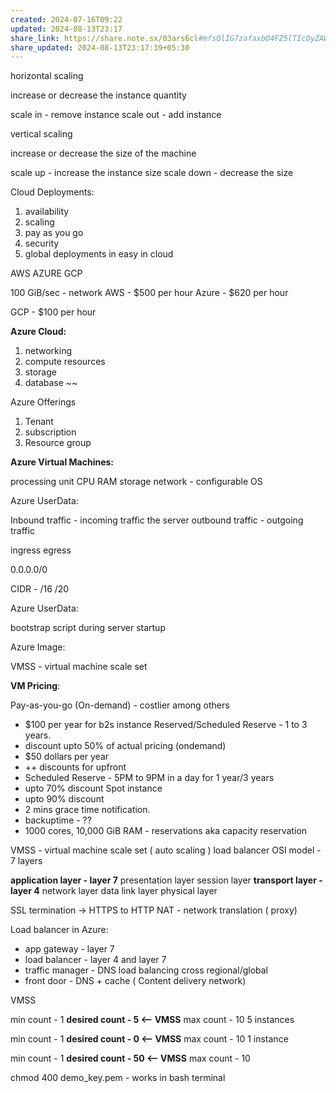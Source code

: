 ```yaml
---
created: 2024-07-16T09:22
updated: 2024-08-13T23:17
share_link: https://share.note.sx/03ars6cl#mfsQlIG7zafaxbO4FZ5lTIcOyZAWstHQeW6GjkbkKhA
share_updated: 2024-08-13T23:17:39+05:30
---
```


horizontal scaling

increase or decrease the instance quantity

scale in - remove instance
scale out - add instance


vertical scaling

increase or decrease the size of the machine

scale up - increase the instance size
scale down  - decrease the size


Cloud Deployments:

1. availability
2. scaling
3. pay as you go
4. security 
5. global deployments in easy in cloud



AWS AZURE GCP


100 GiB/sec - network 
AWS - $500 per hour
Azure - $620 per hour

GCP - $100 per hour


**Azure  Cloud:**

1. networking
2. compute resources
3. storage
4. database  ~~


Azure Offerings
1.  Tenant 
2. subscription
3. Resource group


**Azure Virtual Machines:**

processing unit
CPU 
RAM
storage
network - configurable
OS




Azure UserData:

Inbound traffic - incoming traffic the server
outbound traffic - outgoing traffic

ingress
egress


0.0.0.0/0

CIDR - /16 /20



Azure UserData:

bootstrap script during server startup


Azure Image:


VMSS - virtual machine scale set



**VM Pricing**:

Pay-as-you-go (On-demand) - costlier among others
- $100 per year for b2s instance
Reserved/Scheduled Reserve - 1 to 3 years. 
- discount upto 50% of actual pricing (ondemand)
- $50 dollars per year
- ++ discounts for upfront
- Scheduled Reserve  - 5PM to 9PM in a day for 1 year/3 years
- upto 70% discount
Spot instance
- upto 90% discount
- 2 mins grace time notification.
- backuptime - ??
- 1000 cores, 10,000 GiB RAM - reservations aka capacity reservation

VMSS  - virtual machine scale set ( auto scaling )
load balancer 
OSI model - 7 layers

**application layer - layer 7** 
presentation layer
session layer
**transport layer - layer 4**
network layer
data link layer
physical layer


SSL termination -> HTTPS to HTTP
NAT - network translation ( proxy)


Load balancer in Azure:
- app gateway - layer 7 
- load balancer - layer 4 and layer 7 
- traffic manager - DNS load balancing cross regional/global
- front door - DNS + cache ( Content delivery network)


VMSS

min count -  1
**desired count - 5 <-- VMSS**
max count - 10
5 instances

min count -  1
**desired count - 0 <-- VMSS**
max count - 10
1 instance

min count -  1
**desired count - 50 <-- VMSS**
max count - 10

chmod 400 demo_key.pem - works in bash terminal



















